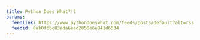 ```yaml
---
title: Python Does What?!?
params:
  feedlink: https://www.pythondoeswhat.com/feeds/posts/default?alt=rss
  feedid: 0ab0f6bc03eda6eed2056e6e841d6534
---
```

